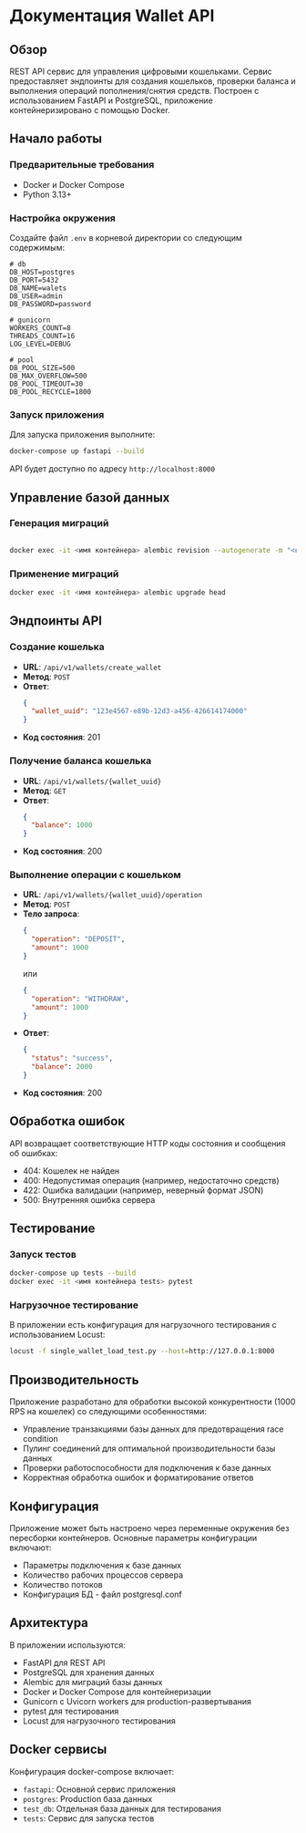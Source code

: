 # Документация Wallet API

## Обзор
REST API сервис для управления цифровыми кошельками. Сервис предоставляет эндпоинты для создания кошельков,
проверки баланса и выполнения операций пополнения/снятия средств. Построен с использованием FastAPI и PostgreSQL,
приложение контейнеризировано с помощью Docker.

## Начало работы

### Предварительные требования
- Docker и Docker Compose
- Python 3.13+

### Настройка окружения

Создайте файл `.env` в корневой директории со следующим содержимым:

```
# db
DB_HOST=postgres
DB_PORT=5432
DB_NAME=walets
DB_USER=admin
DB_PASSWORD=password

# gunicorn
WORKERS_COUNT=8
THREADS_COUNT=16
LOG_LEVEL=DEBUG

# pool
DB_POOL_SIZE=500
DB_MAX_OVERFLOW=500
DB_POOL_TIMEOUT=30
DB_POOL_RECYCLE=1800
```

### Запуск приложения

Для запуска приложения выполните:
```bash
docker-compose up fastapi --build
```

API будет доступно по адресу `http://localhost:8000`

## Управление базой данных

### Генерация миграций
```bash

docker exec -it <имя контейнера> alembic revision --autogenerate -m "<комментарий к миграции>"
```

### Применение миграций
```bash
docker exec -it <имя контейнера> alembic upgrade head
```

## Эндпоинты API

### Создание кошелька
- **URL**: `/api/v1/wallets/create_wallet`
- **Метод**: `POST`
- **Ответ**:
  ```json
  {
    "wallet_uuid": "123e4567-e89b-12d3-a456-426614174000"
  }
  ```
- **Код состояния**: 201

### Получение баланса кошелька
- **URL**: `/api/v1/wallets/{wallet_uuid}`
- **Метод**: `GET`
- **Ответ**:
  ```json
  {
    "balance": 1000
  }
  ```
- **Код состояния**: 200

### Выполнение операции с кошельком
- **URL**: `/api/v1/wallets/{wallet_uuid}/operation`
- **Метод**: `POST`
- **Тело запроса**:
  ```json
  {
    "operation": "DEPOSIT",
    "amount": 1000
  }
  ```
  или
  ```json
  {
    "operation": "WITHDRAW",
    "amount": 1000
  }
  ```
- **Ответ**:
  ```json
  {
    "status": "success",
    "balance": 2000
  }
  ```
- **Код состояния**: 200

## Обработка ошибок

API возвращает соответствующие HTTP коды состояния и сообщения об ошибках:

- 404: Кошелек не найден
- 400: Недопустимая операция (например, недостаточно средств)
- 422: Ошибка валидации (например, неверный формат JSON)
- 500: Внутренняя ошибка сервера

## Тестирование

### Запуск тестов
```bash
docker-compose up tests --build
docker exec -it <имя контейнера tests> pytest
```

### Нагрузочное тестирование
В приложении есть конфигурация для нагрузочного тестирования с использованием Locust:
```bash
locust -f single_wallet_load_test.py --host=http://127.0.0.1:8000
```

## Производительность

Приложение разработано для обработки высокой конкурентности (1000 RPS на кошелек) со следующими особенностями:
- Управление транзакциями базы данных для предотвращения race condition
- Пулинг соединений для оптимальной производительности базы данных
- Проверки работоспособности для подключения к базе данных
- Корректная обработка ошибок и форматирование ответов

## Конфигурация

Приложение может быть настроено через переменные окружения без пересборки контейнеров. Основные параметры конфигурации включают:
- Параметры подключения к базе данных
- Количество рабочих процессов сервера
- Количество потоков
- Конфигурация БД - файл postgresql.conf

## Архитектура

В приложении используются:
- FastAPI для REST API
- PostgreSQL для хранения данных
- Alembic для миграций базы данных
- Docker и Docker Compose для контейнеризации
- Gunicorn с Uvicorn workers для production-развертывания
- pytest для тестирования
- Locust для нагрузочного тестирования

## Docker сервисы

Конфигурация docker-compose включает:
- `fastapi`: Основной сервис приложения
- `postgres`: Production база данных
- `test_db`: Отдельная база данных для тестирования
- `tests`: Сервис для запуска тестов
